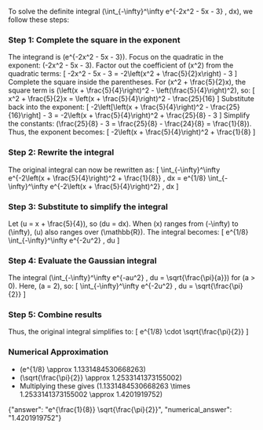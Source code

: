 

To solve the definite integral \(\int_{-\infty}^\infty e^{-2x^2 - 5x - 3} \, dx\), we follow these steps:

### Step 1: Complete the square in the exponent
The integrand is \(e^{-2x^2 - 5x - 3}\). Focus on the quadratic in the exponent: \(-2x^2 - 5x - 3\). Factor out the coefficient of \(x^2\) from the quadratic terms:
\[
-2x^2 - 5x - 3 = -2\left(x^2 + \frac{5}{2}x\right) - 3
\]
Complete the square inside the parentheses. For \(x^2 + \frac{5}{2}x\), the square term is \(\left(x + \frac{5}{4}\right)^2 - \left(\frac{5}{4}\right)^2\), so:
\[
x^2 + \frac{5}{2}x = \left(x + \frac{5}{4}\right)^2 - \frac{25}{16}
\]
Substitute back into the exponent:
\[
-2\left[\left(x + \frac{5}{4}\right)^2 - \frac{25}{16}\right] - 3 = -2\left(x + \frac{5}{4}\right)^2 + \frac{25}{8} - 3
\]
Simplify the constants: \(\frac{25}{8} - 3 = \frac{25}{8} - \frac{24}{8} = \frac{1}{8}\). Thus, the exponent becomes:
\[
-2\left(x + \frac{5}{4}\right)^2 + \frac{1}{8}
\]

### Step 2: Rewrite the integral
The original integral can now be rewritten as:
\[
\int_{-\infty}^\infty e^{-2\left(x + \frac{5}{4}\right)^2 + \frac{1}{8}} \, dx = e^{1/8} \int_{-\infty}^\infty e^{-2\left(x + \frac{5}{4}\right)^2} \, dx
\]

### Step 3: Substitute to simplify the integral
Let \(u = x + \frac{5}{4}\), so \(du = dx\). When \(x\) ranges from \(-\infty\) to \(\infty\), \(u\) also ranges over \(\mathbb{R}\). The integral becomes:
\[
e^{1/8} \int_{-\infty}^\infty e^{-2u^2} \, du
\]

### Step 4: Evaluate the Gaussian integral
The integral \(\int_{-\infty}^\infty e^{-au^2} \, du = \sqrt{\frac{\pi}{a}}\) for \(a > 0\). Here, \(a = 2\), so:
\[
\int_{-\infty}^\infty e^{-2u^2} \, du = \sqrt{\frac{\pi}{2}}
\]

### Step 5: Combine results
Thus, the original integral simplifies to:
\[
e^{1/8} \cdot \sqrt{\frac{\pi}{2}}
\]

### Numerical Approximation
- \(e^{1/8} \approx 1.1331484530668263\)
- \(\sqrt{\frac{\pi}{2}} \approx 1.2533141373155002\)
- Multiplying these gives \(1.1331484530668263 \times 1.2533141373155002 \approx 1.4201919752\)

{"answer": "e^{\\frac{1}{8}} \\sqrt{\\frac{\\pi}{2}}", "numerical_answer": "1.4201919752"}